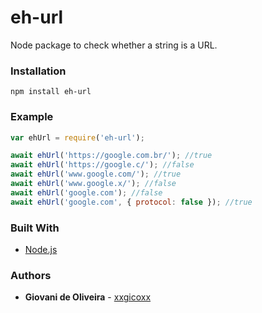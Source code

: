 # eh-url
Node package to check whether a string is a URL.

### Installation
````
npm install eh-url
````

### Example
```javascript
var ehUrl = require('eh-url');

await ehUrl('https://google.com.br/'); //true
await ehUrl('https://google.c/'); //false
await ehUrl('www.google.com/'); //true
await ehUrl('www.google.x/'); //false
await ehUrl('google.com'); //false
await ehUrl('google.com', { protocol: false }); //true
```

### Built With
* [Node.js](https://nodejs.org/en/)

### Authors
* **Giovani de Oliveira** - [xxgicoxx](https://github.com/xxgicoxx)